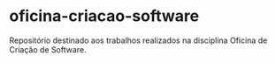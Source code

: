 # oficina-criacao-software
Repositório destinado aos trabalhos realizados na disciplina Oficina de Criação de Software.
